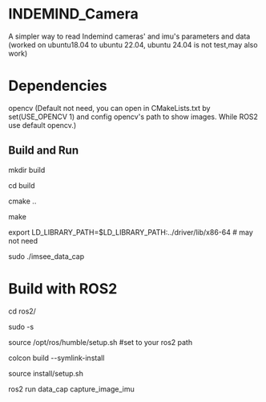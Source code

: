 # INDEMIND_Camera

A simpler way to read Indemind cameras' and imu's parameters and data (worked on ubuntu18.04 to ubuntu 22.04, ubuntu 24.04 is not test,may also work)

# Dependencies

opencv (Default not need, you can open in CMakeLists.txt by set(USE_OPENCV 1) and config opencv's path to show images. While ROS2 use default opencv.)

## Build and Run


mkdir build

cd build

cmake .. 

make

export LD_LIBRARY_PATH=$LD_LIBRARY_PATH:../driver/lib/x86-64 # may not need

sudo ./imsee_data_cap


# Build with ROS2


cd ros2/

sudo -s

source /opt/ros/humble/setup.sh #set to your ros2 path

colcon build --symlink-install

source install/setup.sh

ros2 run data_cap capture_image_imu

